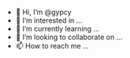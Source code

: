 - 👋 Hi, I’m @gypcy
- 👀 I’m interested in ...
- 🌱 I’m currently learning ...
- 💞️ I’m looking to collaborate on ...
- 📫 How to reach me ...

<!---
gypcy/gypcy is a ✨ special ✨ repository because its `README.md` (this file) appears on your GitHub profile.
You can click the Preview link to take a look at your changes.
--->
